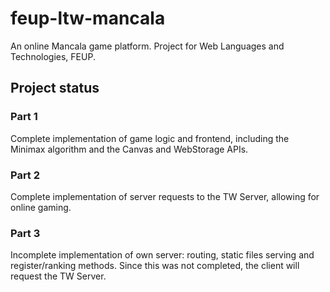 # feup-ltw-mancala

An online Mancala game platform. Project for Web Languages and Technologies, FEUP.

## Project status

### Part 1

Complete implementation of game logic and frontend, including the Minimax algorithm and the Canvas and WebStorage APIs.

### Part 2

Complete implementation of server requests to the TW Server, allowing for online gaming.

### Part 3

Incomplete implementation of own server: routing, static files serving and register/ranking methods. Since this was not completed, the client will request the TW Server.
